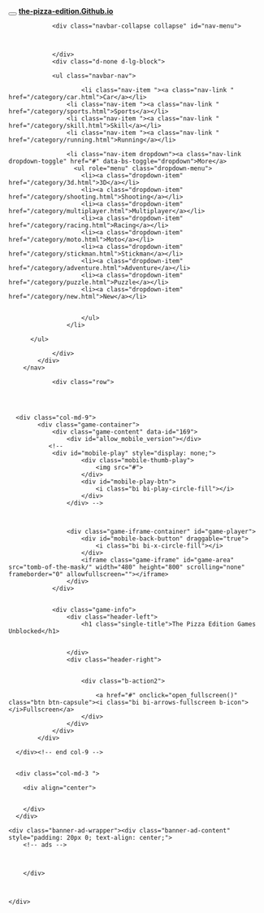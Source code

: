 <!DOCTYPE html>
<html lang="en" dir="ltr">
	<head>
		<meta charset="utf-8">
		<meta name="viewport" content="width=device-width, initial-scale=1, shrink-to-fit=no" />
		<title>The Pizza Edition Games: Fullscreen, Ad-Free, Unblocked</title>
		 <meta name="description" content="The Pizza Edition Games Site: Unblocked, ad-free, full-screen educational fun. Explore a world of engaging and safe games for kids on the The Pizza Edition Games website.">
						<link rel="stylesheet" type="text/css" href="css/bootstrap.min.css" />
		<link rel="stylesheet" type="text/css" href="css/jquery-comments.css" />
		<link rel="stylesheet" type="text/css" href="css/user.css" />
		<link rel="stylesheet" type="text/css" href="css/style.css" />
		<link rel="stylesheet" type="text/css" href="css/custom.css" />
		<link rel="stylesheet" href="https://cdn.jsdelivr.net/npm/bootstrap-icons@1.10.3/font/bootstrap-icons.css" />
		<!-- Font Awesome icons (free version)-->
		<link rel="stylesheet" type="text/css" href="https://cdnjs.cloudflare.com/ajax/libs/font-awesome/4.7.0/css/font-awesome.min.css" />
		<!-- Google fonts-->
		<link rel="preconnect" href="https://fonts.googleapis.com">
		<link rel="preconnect" href="https://fonts.gstatic.com" crossorigin>
		<link href="https://fonts.googleapis.com/css2?family=Poppins:wght@400;500;600&display=swap" rel="stylesheet">

<!-- Google tag (gtag.js) -->
<script async src="https://www.googletagmanager.com/gtag/js?id=G-ZEZG9R876V"></script>
<script>
  window.dataLayer = window.dataLayer || [];
  function gtag(){dataLayer.push(arguments);}
  gtag('js', new Date());

  gtag('config', 'G-ZEZG9R876V');
</script>


<script async src="https://pagead2.googlesyndication.com/pagead/js/adsbygoogle.js?client=ca-pub-7992164786155042"
     crossorigin="anonymous"></script>



</head>
	<body id="page-top" style="background: url('images/background1.png'); background-size: cover;">
		<!-- Navigation-->
		<nav class="navbar navbar-expand-lg navbar-dark top-nav" id="mainNav">
			<div class="container">
				<button class="navbar-toggler" type="button" data-bs-toggle="collapse" data-bs-target="#nav-menu" aria-controls="nav-menu" aria-expanded="false" aria-label="Toggle navigation">
					<span class="navbar-toggler-icon"></span>
				</button>
				<a class="navbar-brand js-scroll-trigger" href="/">
          <strong>the-pizza-edition.Github.io</strong>
        </a>
	

				<div class="navbar-collapse collapse" id="nav-menu">

		

				</div>
				<div class="d-none d-lg-block">
		        
		        <ul class="navbar-nav">
		        	
		    	 		<li class="nav-item "><a class="nav-link " href="/category/car.html">Car</a></li>
		            <li class="nav-item "><a class="nav-link " href="/category/sports.html">Sports</a></li>            
		            <li class="nav-item "><a class="nav-link " href="/category/skill.html">Skill</a></li>            
		            <li class="nav-item "><a class="nav-link " href="/category/running.html">Running</a></li>

		            <li class="nav-item dropdown"><a class="nav-link dropdown-toggle" href="#" data-bs-toggle="dropdown">More</a>
		              <ul role="menu" class="dropdown-menu">
		                <li><a class="dropdown-item" href="/category/3d.html">3D</a></li>
		                <li><a class="dropdown-item" href="/category/shooting.html">Shooting</a></li>
		                <li><a class="dropdown-item" href="/category/multiplayer.html">Multiplayer</a></li>
		                <li><a class="dropdown-item" href="/category/racing.html">Racing</a></li>
		                <li><a class="dropdown-item" href="/category/moto.html">Moto</a></li>
		                <li><a class="dropdown-item" href="/category/stickman.html">Stickman</a></li>
		                <li><a class="dropdown-item" href="/category/adventure.html">Adventure</a></li>
		                <li><a class="dropdown-item" href="/category/puzzle.html">Puzzle</a></li>
		                <li><a class="dropdown-item" href="/category/new.html">New</a></li>
		                

		            	</ul>
		            </li>

          </ul>

				</div>
			</div>
		</nav>		





<div class="container">

				<div class="row">



				    	
      <div class="col-md-9">
          	<div class="game-container">
          		<div class="game-content" data-id="169">
          			<div id="allow_mobile_version"></div>			
               <!-- 
                <div id="mobile-play" style="display: none;">
          				<div class="mobile-thumb-play">
          					<img src="#">
          				</div>
          				<div id="mobile-play-btn">
          					<i class="bi bi-play-circle-fill"></i>
          				</div>
          			</div> -->



          			<div class="game-iframe-container" id="game-player">
          				<div id="mobile-back-button" draggable="true">
          					<i class="bi bi-x-circle-fill"></i>
          				</div>
          				<iframe class="game-iframe" id="game-area" src="tomb-of-the-mask/" width="480" height="800" scrolling="none" frameborder="0" allowfullscreen=""></iframe>
          			</div>
          		</div>


          		<div class="game-info">
          			<div class="header-left">
          				<h1 class="single-title">The Pizza Edition Games Unblocked</h1>


          			</div>
          			<div class="header-right">


          				<div class="b-action2">
          		
          					<a href="#" onclick="open_fullscreen()" class="btn btn-capsule"><i class="bi bi-arrows-fullscreen b-icon"></i>Fullscreen</a>
          				</div>
          			</div>
          		</div>
          	</div>

      </div><!-- end col-9 -->
      

      <div class="col-md-3 ">

        <div align="center">
 

        </div>
      </div>



  </div>






	<div class="banner-ad-wrapper"><div class="banner-ad-content" style="padding: 20px 0; text-align: center;">
		<!-- ads -->



		</div>



	</div>	







